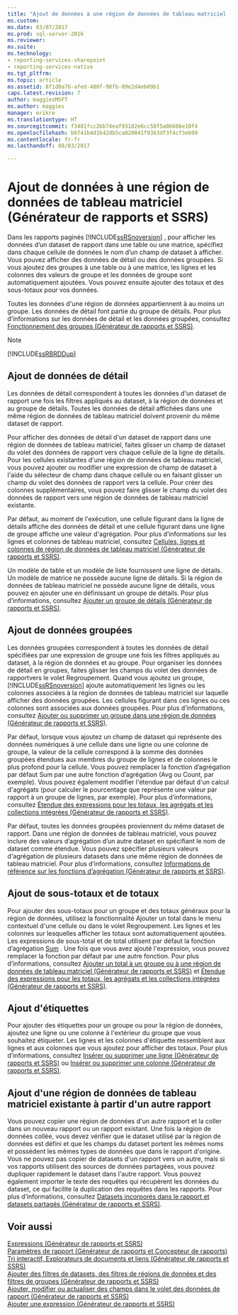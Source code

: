 ```yaml
---
title: "Ajout de données à une région de données de tableau matriciel (Générateur de rapports et SSRS) | Microsoft Docs"
ms.custom: 
ms.date: 03/07/2017
ms.prod: sql-server-2016
ms.reviewer: 
ms.suite: 
ms.technology:
- reporting-services-sharepoint
- reporting-services-native
ms.tgt_pltfrm: 
ms.topic: article
ms.assetid: 8f1d0a76-afed-480f-98fb-89e2d4eb09b1
caps.latest.revision: 7
author: maggiesMSFT
ms.author: maggies
manager: erikre
ms.translationtype: HT
ms.sourcegitcommit: f3481fcc2bb74eaf93182e6cc58f5a06666e10f4
ms.openlocfilehash: b6f41b4d1b42db5ca020841f9363df3f4cf3eb99
ms.contentlocale: fr-fr
ms.lasthandoff: 08/03/2017

---
```

# <a name="adding-data-to-a-tablix-data-region-report-builder-and-ssrs"></a>Ajout de données à une région de données de tableau matriciel (Générateur de rapports et SSRS)
Dans les rapports paginés [!INCLUDE[ssRSnoversion](../../includes/ssrsnoversion-md.md)] , pour afficher les données d’un dataset de rapport dans une table ou une matrice, spécifiez dans chaque cellule de données le nom d’un champ de dataset à afficher. Vous pouvez afficher des données de détail ou des données groupées. Si vous ajoutez des groupes à une table ou à une matrice, les lignes et les colonnes des valeurs de groupe et les données de groupe sont automatiquement ajoutées. Vous pouvez ensuite ajouter des totaux et des sous-totaux pour vos données.  
  
 Toutes les données d'une région de données appartiennent à au moins un groupe. Les données de détail font partie du groupe de détails. Pour plus d’informations sur les données de détail et les données groupées, consultez [Fonctionnement des groupes &#40;Générateur de rapports et SSRS&#41;](../../reporting-services/report-design/understanding-groups-report-builder-and-ssrs.md).  
  
> [!NOTE]  
>  [!INCLUDE[ssRBRDDup](../../includes/ssrbrddup-md.md)]  
  
## <a name="adding-detail-data"></a>Ajout de données de détail  
 Les données de détail correspondent à toutes les données d'un dataset de rapport une fois les filtres appliqués au dataset, à la région de données et au groupe de détails. Toutes les données de détail affichées dans une même région de données de tableau matriciel doivent provenir du même dataset de rapport.  
  
 Pour afficher des données de détail d'un dataset de rapport dans une région de données de tableau matriciel, faites glisser un champ de dataset du volet des données de rapport vers chaque cellule de la ligne de détails. Pour les cellules existantes d'une région de données de tableau matriciel, vous pouvez ajouter ou modifier une expression de champ de dataset à l'aide du sélecteur de champ dans chaque cellule ou en faisant glisser un champ du volet des données de rapport vers la cellule. Pour créer des colonnes supplémentaires, vous pouvez faire glisser le champ du volet des données de rapport vers une région de données de tableau matriciel existante.  
  
 Par défaut, au moment de l'exécution, une cellule figurant dans la ligne de détails affiche des données de détail et une cellule figurant dans une ligne de groupe affiche une valeur d'agrégation. Pour plus d’informations sur les lignes et colonnes de tableau matriciel, consultez [Cellules, lignes et colonnes de région de données de tableau matriciel &#40;Générateur de rapports et SSRS&#41;](../../reporting-services/report-design/tablix-data-region-cells-rows-and-columns-report-builder-and-ssrs.md).  
  
 Un modèle de table et un modèle de liste fournissent une ligne de détails. Un modèle de matrice ne possède aucune ligne de détails. Si la région de données de tableau matriciel ne possède aucune ligne de détails, vous pouvez en ajouter une en définissant un groupe de détails. Pour plus d’informations, consultez [Ajouter un groupe de détails &#40;Générateur de rapports et SSRS&#41;](../../reporting-services/report-design/add-a-details-group-report-builder-and-ssrs.md).  
  
## <a name="adding-grouped-data"></a>Ajout de données groupées  
 Les données groupées correspondent à toutes les données de détail spécifiées par une expression de groupe une fois les filtres appliqués au dataset, à la région de données et au groupe. Pour organiser les données de détail en groupes, faites glisser les champs du volet des données de rapportvers le volet Regroupement. Quand vous ajoutez un groupe, [!INCLUDE[ssRSnoversion](../../includes/ssrsnoversion-md.md)] ajoute automatiquement les lignes ou les colonnes associées à la région de données de tableau matriciel sur laquelle afficher des données groupées. Les cellules figurant dans ces lignes ou ces colonnes sont associées aux données groupées. Pour plus d’informations, consultez [Ajouter ou supprimer un groupe dans une région de données &#40;Générateur de rapports et SSRS&#41;](../../reporting-services/report-design/add-or-delete-a-group-in-a-data-region-report-builder-and-ssrs.md).  
  
 Par défaut, lorsque vous ajoutez un champ de dataset qui représente des données numériques à une cellule dans une ligne ou une colonne de groupe, la valeur de la cellule correspond à la somme des données groupées étendues aux membres du groupe de lignes et de colonnes le plus profond pour la cellule. Vous pouvez remplacer la fonction d’agrégation par défaut Sum par une autre fonction d’agrégation (Avg ou Count, par exemple). Vous pouvez également modifier l'étendue par défaut d'un calcul d'agrégats (pour calculer le pourcentage que représente une valeur par rapport à un groupe de lignes, par exemple). Pour plus d’informations, consultez [Étendue des expressions pour les totaux, les agrégats et les collections intégrées &#40;Générateur de rapports et SSRS&#41;](../../reporting-services/report-design/expression-scope-for-totals-aggregates-and-built-in-collections.md).  
  
 Par défaut, toutes les données groupées proviennent du même dataset de rapport. Dans une région de données de tableau matriciel, vous pouvez inclure des valeurs d’agrégation d’un autre dataset en spécifiant le nom de dataset comme étendue. Vous pouvez spécifier plusieurs valeurs d'agrégation de plusieurs datasets dans une même région de données de tableau matriciel. Pour plus d’informations, consultez [Informations de référence sur les fonctions d’agrégation &#40;Générateur de rapports et SSRS&#41;](../../reporting-services/report-design/report-builder-functions-aggregate-functions-reference.md).  
  
## <a name="adding-subtotals-and-totals"></a>Ajout de sous-totaux et de totaux  
 Pour ajouter des sous-totaux pour un groupe et des totaux généraux pour la région de données, utilisez la fonctionnalité Ajouter un total dans le menu contextuel d'une cellule ou dans le volet Regroupement. Les lignes et les colonnes sur lesquelles afficher les totaux sont automatiquement ajoutées. Les expressions de sous-total et de total utilisent par défaut la fonction d’agrégation [Sum](../../reporting-services/report-design/report-builder-functions-sum-function.md) . Une fois que vous avez ajouté l'expression, vous pouvez remplacer la fonction par défaut par une autre fonction. Pour plus d’informations, consultez [Ajouter un total à un groupe ou à une région de données de tableau matriciel &#40;Générateur de rapports et SSRS&#41;](../../reporting-services/report-design/add-a-total-to-a-group-or-tablix-data-region-report-builder-and-ssrs.md) et [Étendue des expressions pour les totaux, les agrégats et les collections intégrées &#40;Générateur de rapports et SSRS&#41;](../../reporting-services/report-design/expression-scope-for-totals-aggregates-and-built-in-collections.md).  
  
## <a name="adding-labels"></a>Ajout d'étiquettes  
 Pour ajouter des étiquettes pour un groupe ou pour la région de données, ajoutez une ligne ou une colonne à l'extérieur du groupe que vous souhaitez étiqueter. Les lignes et les colonnes d'étiquette ressemblent aux lignes et aux colonnes que vous ajoutez pour afficher des totaux. Pour plus d’informations, consultez [Insérer ou supprimer une ligne &#40;Générateur de rapports et SSRS&#41;](../../reporting-services/report-design/insert-or-delete-a-row-report-builder-and-ssrs.md) ou [Insérer ou supprimer une colonne &#40;Générateur de rapports et SSRS&#41;](../../reporting-services/report-design/insert-or-delete-a-column-report-builder-and-ssrs.md).  
  
## <a name="adding-an-existing-tablix-data-region-from-another-report"></a>Ajout d'une région de données de tableau matriciel existante à partir d'un autre rapport  
 Vous pouvez copier une région de données d'un autre rapport et la coller dans un nouveau rapport ou un rapport existant. Une fois la région de données collée, vous devez vérifier que le dataset utilisé par la région de données est défini et que les champs du dataset portent les mêmes noms et possèdent les mêmes types de données que dans le rapport d'origine. Vous ne pouvez pas copier de datasets d'un rapport vers un autre, mais si vos rapports utilisent des sources de données partagées, vous pouvez dupliquer rapidement le dataset dans l'autre rapport. Vous pouvez également importer le texte des requêtes qui récupèrent les données du dataset, ce qui facilite la duplication des requêtes dans les rapports. Pour plus d’informations, consultez [Datasets incorporés dans le rapport et datasets partagés &#40;Générateur de rapports et SSRS&#41;](../../reporting-services/report-data/report-embedded-datasets-and-shared-datasets-report-builder-and-ssrs.md).  
  
## <a name="see-also"></a>Voir aussi  
 [Expressions &#40;Générateur de rapports et SSRS&#41;](../../reporting-services/report-design/expressions-report-builder-and-ssrs.md)   
 [Paramètres de rapport &#40;Générateur de rapports et Concepteur de rapports&#41;](../../reporting-services/report-design/report-parameters-report-builder-and-report-designer.md)   
 [Tri interactif, Explorateurs de documents et liens &#40;Générateur de rapports et SSRS&#41;](../../reporting-services/report-design/interactive-sort-document-maps-and-links-report-builder-and-ssrs.md)   
 [Ajouter des filtres de datasets, des filtres de régions de données et des filtres de groupes &#40;Générateur de rapports et SSRS&#41;](../../reporting-services/report-design/add-dataset-filters-data-region-filters-and-group-filters.md)   
 [Ajouter, modifier ou actualiser des champs dans le volet des données de rapport &#40;Générateur de rapports et SSRS&#41;](../../reporting-services/report-data/add-edit-refresh-fields-in-the-report-data-pane-report-builder-and-ssrs.md)   
 [Ajouter une expression &#40;Générateur de rapports et SSRS&#41;](../../reporting-services/report-design/add-an-expression-report-builder-and-ssrs.md)  
  
  
